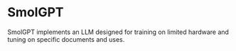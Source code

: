 # SmolGPT
SmolGPT implements an LLM designed for training on limited hardware and tuning on specific documents and uses.
